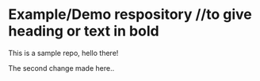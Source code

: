 # Example/Demo respository //to give heading or text in bold 

This is a sample repo, hello there!

The second change made here..
